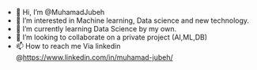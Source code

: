 - 👋 Hi, I’m @MuhamadJubeh
- 👀 I’m interested in Machine learning, Data science and new technology.
- 🌱 I’m currently learning Data Science by my own.
- 💞️ I’m looking to collaborate on a private project (AI,ML,DB)
- 📫 How to reach me Via linkedin @https://www.linkedin.com/in/muhamad-jubeh/

<!---
MuhamadJubeh/MuhamadJubeh is a ✨ special ✨ repository because its `README.md` (this file) appears on your GitHub profile.
You can click the Preview link to take a look at your changes.
--->
